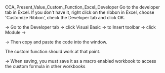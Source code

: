 CCA_Present_Value_Custom_Function_Excel_Developer
Go to the developer tab in Excel. If you don't have it, right click on the ribbon in Excel, choose 'Customize Ribbon', check the Developer tab and click OK.


-> Go to the Developer tab -> click Visual Basic -> to Insert toolbar -> click Module -> 

-> Then copy and paste the code into the window.

The custom function should work at that point.

-> When saving, you must save it as a macro enabled workbook to access the custom formula in other workbooks
